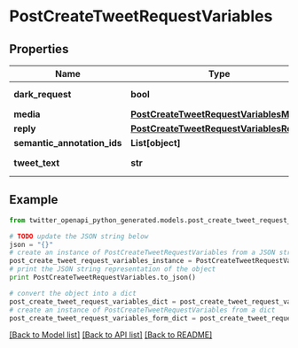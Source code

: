 # PostCreateTweetRequestVariables


## Properties

Name | Type | Description | Notes
------------ | ------------- | ------------- | -------------
**dark_request** | **bool** |  | [default to False]
**media** | [**PostCreateTweetRequestVariablesMedia**](PostCreateTweetRequestVariablesMedia.md) |  | 
**reply** | [**PostCreateTweetRequestVariablesReply**](PostCreateTweetRequestVariablesReply.md) |  | [optional] 
**semantic_annotation_ids** | **List[object]** |  | 
**tweet_text** | **str** |  | [default to 'test']

## Example

```python
from twitter_openapi_python_generated.models.post_create_tweet_request_variables import PostCreateTweetRequestVariables

# TODO update the JSON string below
json = "{}"
# create an instance of PostCreateTweetRequestVariables from a JSON string
post_create_tweet_request_variables_instance = PostCreateTweetRequestVariables.from_json(json)
# print the JSON string representation of the object
print PostCreateTweetRequestVariables.to_json()

# convert the object into a dict
post_create_tweet_request_variables_dict = post_create_tweet_request_variables_instance.to_dict()
# create an instance of PostCreateTweetRequestVariables from a dict
post_create_tweet_request_variables_form_dict = post_create_tweet_request_variables.from_dict(post_create_tweet_request_variables_dict)
```
[[Back to Model list]](../README.md#documentation-for-models) [[Back to API list]](../README.md#documentation-for-api-endpoints) [[Back to README]](../README.md)



